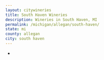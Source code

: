 ```yaml
---
layout: citywineries
title: South Haven Wineries
description: Wineries in South Haven, MI
permalink: /michigan/allegan/south-haven/
state: mi
county: allegan
city: south haven
---
```

-
